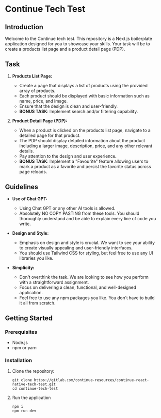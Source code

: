 # Continue Tech Test

## Introduction

Welcome to the Continue tech test. This repository is a Next.js boilerplate application designed for you to showcase your skills. Your task will be to create a products list page and a product detail page (PDP).

## Task

1. **Products List Page:**
   - Create a page that displays a list of products using the provided array of products.
   - Each product should be displayed with basic information such as name, price, and image.
   - Ensure that the design is clean and user-friendly.
   - **BONUS TASK**: Implement search and/or filtering capability.

2. **Product Detail Page (PDP):**
   - When a product is clicked on the products list page, navigate to a detailed page for that product.
   - The PDP should display detailed information about the product including a larger image, description, price, and any other relevant details.
   - Pay attention to the design and user experience.
   - **BONUS TASK**: Implement a "Favourite" feature allowing users to mark a product as a favorite and persist the favorite status across page reloads.

## Guidelines

- **Use of Chat GPT:**
  - Using Chat GPT or any other AI tools is allowed.
  - Absolutely NO COPY PASTING from these tools. You should thoroughly understand and be able to explain every line of code you write.
  
- **Design and Style:**
  - Emphasis on design and style is crucial. We want to see your ability to create visually appealing and user-friendly interfaces.
  - You should use Tailwind CSS for styling, but feel free to use any UI libraries you like.

- **Simplicity:**
  - Don't overthink the task. We are looking to see how you perform with a straightforward assignment.
  - Focus on delivering a clean, functional, and well-designed application.
  - Feel free to use any npm packages you like. You don't have to build it all from scratch.

## Getting Started

### Prerequisites

- Node.js
- npm or yarn

### Installation

1. Clone the repository:
   ```
   git clone https://gitlab.com/continue-resources/continue-react-native-tech-test.git
   cd continue-tech-test
   ```

2. Run the application
    ```
    npm i
    npm run dev
   ```
